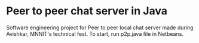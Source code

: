 Peer to peer chat server in Java
=========

Software engineering project for Peer to peer local chat server made during Avishkar, MNNIT's technical fest. To start, run p2p.java file in Netbeans.
